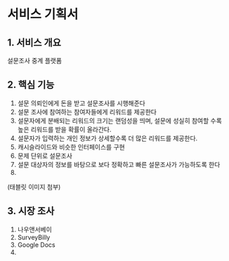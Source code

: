 서비스 기획서
=============

## 1. 서비스 개요

설문조사 중계 플랫폼



## 2. 핵심 기능

1. 설문 의뢰인에게 돈을 받고 설문조사를 시행해준다
2. 설문 조사에 참여하는 참여자들에게 리워드를 제공한다
3. 설문자에게 분배되는 리워드의 크기는 랜덤성을 띄며, 설문에 성실히 참여할 수록 높은 리워드를 받을 확률이 올라간다.
4. 설문자가 입력하는 개인 정보가 상세할수록 더 많은 리워드를 제공한다.
5. 캐시슬라이드와 비슷한 인터페이스를 구현
6. 문제 단위로 설문조사
7. 설문 대상자의 정보를 바탕으로 보다 정확하고 빠른 설문조사가 가능하도록 한다
8. 



(태블릿 이미지 첨부)



## 3. 시장 조사

1. 나우앤서베이
2. SurveyBilly
3. Google Docs
4. 



